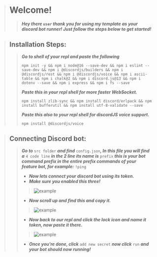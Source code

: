 > # **Welcome!**
>> ___Hey there <code>user</code> thank you for using my template as your discord bot runner! Just follow the steps below to get started!___

> ## **Installation Steps:**
>> ___Go to shell of your repl and paste the following___
>> ```sh-session
>> npm init -y && npm i node@16 --save-dev && npm i eslint --save-dev && npm i @discordjs/builders && npm i @discordjs/rest && npm i @discordjs/voice && npm i ascii-table && npm i chalk@2 && npm i discord.js@13 && npm i dotenv --save && npm i express && npm i fs --save
>> ```
>> ___Paste this in your repl shell for more faster WebSocket.___
>> ```sh-session
>> npm install zlib-sync && npm install discord/erlpack && npm install bufferutil && npm install utf-8-validate --save
>> ```
>> ___Paste this also to your repl shell for discordJS voice support.___
>> ```sh-session
>> npm install @discordjs/voice
>> ```

> ## **Connecting Discord bot:**
>> ___Go to___ ```src folder``` ___and find___ ```config.json```___, In this file you will find a___ ```4 code line``` ___in the 2 line its name is___ ```prefix``` ___this is your bot command prefix in the entire prefix commands of your feature bot, for example:___ ```!ping```<br>
>> * ___Now lets connect your discord bot using its token.___<br>
>> * ___Make sure you enabled this three!___ <br>
>>> <img src="https://media.discordapp.net/attachments/933182880748797962/947440239583039518/DiscordBot-Connect.png?width=1440&height=635" alt="example"><br>
>> * ___Now scroll up and find this and copy it.___ <br>
>>> <img src="https://cdn.discordapp.com/attachments/933182880748797962/947442932271693894/DiscordBot-TokenCopy.png" alt="example"><br>
>> * ___Now back to our repl and click the lock icon and name it token, now paste it there.___ <br>
>>> <img src="https://cdn.discordapp.com/attachments/933182880748797962/947444840721940520/DiscordBot-TokenPaste.png" alt="example"><br>
>> * ___Once you're done, click___ ```add new secret``` ___now click___ ```run``` ___and your bot should now running!___
